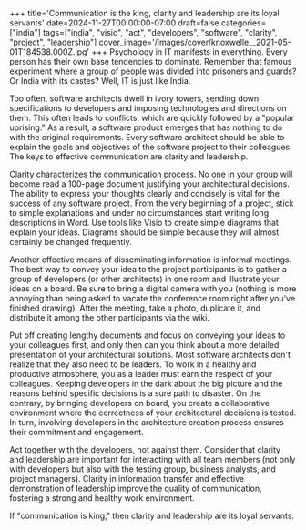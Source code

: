 +++
title='Communication is the king, clarity and leadership are its loyal servants'
date=2024-11-27T00:00:00-07:00
draft=false
categories=["india"]
tags=["india", "visio", "act", "developers", "software", "clarity", "project", "leadership"]
cover_image='/images/cover/knoxwelle__2021-05-01T184538.000Z.jpg'
+++
Psychology in IT manifests in everything. Every person has their own base tendencies to dominate. Remember that famous experiment where a group of people was divided into prisoners and guards? Or India with its castes? Well, IT is just like India.

Too often, software architects dwell in ivory towers, sending down specifications to developers and imposing technologies and directions on them. This often leads to conflicts, which are quickly followed by a "popular uprising." As a result, a software product emerges that has nothing to do with the original requirements. Every software architect should be able to explain the goals and objectives of the software project to their colleagues. The keys to effective communication are clarity and leadership.

Clarity characterizes the communication process. No one in your group will become
read a 100-page document justifying your architectural decisions. The ability to express your thoughts clearly and concisely is vital for the success of any software project. From the very beginning of a project, stick to simple explanations and under no circumstances start writing long descriptions in Word. Use tools like Visio to create simple diagrams that explain your ideas. Diagrams should be simple because they will almost certainly be changed frequently.

Another effective means of disseminating information is informal meetings. The best way to convey your idea to the project participants is to gather a group of developers (or other architects) in one room and illustrate your ideas on a board. Be sure to bring a digital camera with you (nothing is more annoying than being asked to vacate the conference room right after you've finished drawing). After the meeting, take a photo, duplicate it, and distribute it among the other participants via the wiki.

Put off creating lengthy documents and focus on conveying your ideas to your colleagues first, and only then can you think about a more detailed presentation of your architectural solutions. Most software architects don't realize that they also need to be leaders. To work in a healthy and productive atmosphere, you as a leader must earn the respect of your colleagues. Keeping developers in the dark about the big picture and the reasons behind specific decisions is a sure path to disaster. On the contrary, by bringing developers on board, you create a collaborative environment where the correctness of your architectural decisions is tested. In turn, involving developers in the architecture creation process ensures their commitment and engagement.

Act together with the developers, not against them. Consider that clarity and leadership are important for interacting with all team members (not only with developers but also with the testing group, business analysts, and project managers). Clarity in information transfer and effective demonstration of leadership improve the quality of communication, fostering a strong and healthy work environment.

If "communication is king," then clarity and leadership are its loyal servants.